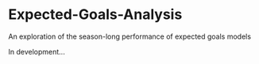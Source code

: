 # Expected-Goals-Analysis
An exploration of the season-long performance of expected goals models

In development...
